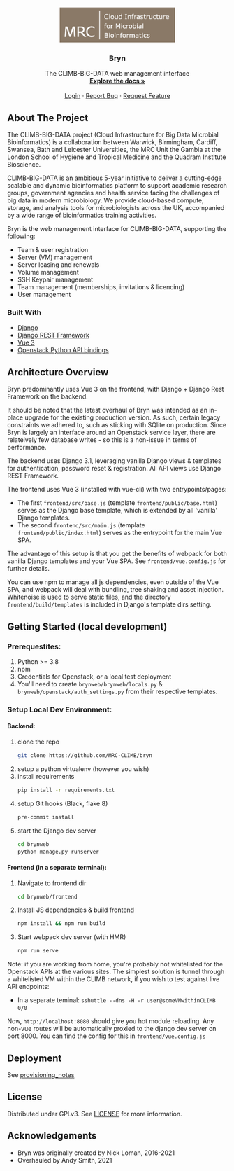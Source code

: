 <!-- PROJECT LOGO -->
<br />
<p align="center">
  <a href="https://github.com/MRC-CLIMB/bryn">
    <img src="brynweb/static/images/climb_logo.png?raw=true" alt="MRC Climb Logo" height="80">
  </a>

  <h3 align="center">Bryn</h3>

  <p align="center">
    The CLIMB-BIG-DATA web management interface
    <br />
    <a href="https://github.com/MRC-CLIMB/bryn/wiki"><strong>Explore the docs »</strong></a>
    <br />
    <br />
    <a href="https://bryn.climb.ac.uk/">Login</a>
    ·
    <a href="https://github.com/MRC-CLIMB/bryn/issues">Report Bug</a>
    ·
    <a href="https://github.com/MRC-CLIMB/bryn/issues">Request Feature</a>
  </p>
</p>

<!-- ABOUT THE PROJECT -->

## About The Project

The CLIMB-BIG-DATA project (Cloud Infrastructure for Big Data Microbial Bioinformatics) is a collaboration between Warwick, Birmingham, Cardiff, Swansea, Bath and Leicester Universities, the MRC Unit the Gambia at the London School of Hygiene and Tropical Medicine and the Quadram Institute Bioscience.

CLIMB-BIG-DATA is an ambitious 5-year initiative to deliver a cutting-edge scalable and dynamic bioinformatics platform to support academic research groups, government agencies and health service facing the challenges of big data in modern microbiology. We provide cloud-based compute, storage, and analysis tools for microbiologists across the UK, accompanied by a wide range of bioinformatics training activities.

Bryn is the web management interface for CLIMB-BIG-DATA, supporting the following:

- Team & user registration
- Server (VM) management
- Server leasing and renewals
- Volume management
- SSH Keypair management
- Team management (memberships, invitations & licencing)
- User management

### Built With

- [Django](https://www.djangoproject.com/)
- [Django REST Framework](https://www.django-rest-framework.org/)
- [Vue 3](https://jquery.com)
- [Openstack Python API bindings](https://www.openstack.org/)

<!-- ARCHITECTURE OVERVIEW -->

## Architecture Overview

Bryn predominantly uses Vue 3 on the frontend, with Django + Django Rest Framework on the backend.

It should be noted that the latest overhaul of Bryn was intended as an in-place upgrade for the existing production version. As such, certain legacy constraints we adhered to, such as sticking with SQlite on production. Since Bryn is largely an
interface around an Openstack service layer, there are relateively few database writes - so this is a non-issue in terms of performance.

The backend uses Django 3.1, leveraging vanilla Django views & templates for authentication, password reset & registration.
All API views use Django REST Framework.

The frontend uses Vue 3 (installed with vue-cli) with two entrypoints/pages:

- The first `frontend/src/base.js` (template `frontend/public/base.html`) serves as the Django base template, which is extended by all 'vanilla' Django templates.
- The second `frontend/src/main.js` (template `frontend/public/index.html`) serves as the entrypoint for the main Vue SPA.

The advantage of this setup is that you get the benefits of webpack for both vanilla Django templates and your Vue SPA.
See `frontend/vue.config.js` for further details.

You can use npm to manage all js dependencies, even outside of the Vue SPA, and webpack will deal with bundling, tree shaking and asset injection. Whitenoise is used to serve static files, and the directory `frontend/build/templates` is included in Django's template dirs setting.

<!-- GETTING STARTED -->

## Getting Started (local development)

### Prerequestites:

1. Python >= 3.8
2. npm
3. Credentials for Openstack, or a local test deployment
4. You'll need to create `brynweb/brynweb/locals.py` & `brynweb/openstack/auth_settings.py` from their respective templates.

### Setup Local Dev Environment:

#### Backend:

1. clone the repo
   ```sh
   git clone https://github.com/MRC-CLIMB/bryn
   ```
2. setup a python virtualenv (however you wish)
3. install requirements
   ```sh
   pip install -r requirements.txt
   ```
4. setup Git hooks (Black, flake 8)
   ```sh
   pre-commit install
   ```
5. start the Django dev server
   ```sh
   cd brynweb
   python manage.py runserver
   ```

#### Frontend (in a separate terminal):

1. Navigate to frontend dir
   ```sh
   cd brynweb/frontend
   ```
2. Install JS dependencies & build frontend
   ```sh
   npm install && npm run build
   ```
3. Start webpack dev server (with HMR)
   ```sh
   npm run serve
   ```

Note: if you are working from home, you're probably not whitelisted for the Openstack APIs at the various sites. The simplest solution is tunnel through a whitelisted VM within the CLIMB network, if you wish to test against live API endpoints:

- In a separate teminal: `sshuttle --dns -H -r user@someVMwithinCLIMB 0/0`

Now, `http://localhost:8080` should give you hot module reloading. Any non-vue routes will be automatically proxied to the django dev server on port 8000. You can find the config for this in `frontend/vue.config.js`

<!-- DEPLOYMENT -->

## Deployment

See [provisioning_notes](deploy_tools/provisioning_notes.md)

<!-- LICENSE -->

## License

Distributed under GPLv3. See [LICENSE](LICENCE) for more information.

<!-- ACKNOWLEDGEMENTS -->

## Acknowledgements

- Bryn was originally created by Nick Loman, 2016-2021
- Overhauled by Andy Smith, 2021
